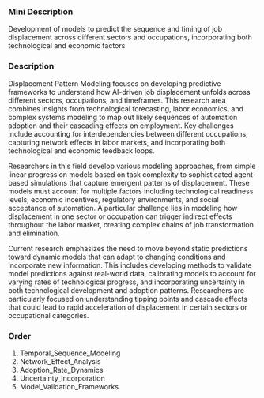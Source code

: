 ### Mini Description

Development of models to predict the sequence and timing of job displacement across different sectors and occupations, incorporating both technological and economic factors

### Description

Displacement Pattern Modeling focuses on developing predictive frameworks to understand how AI-driven job displacement unfolds across different sectors, occupations, and timeframes. This research area combines insights from technological forecasting, labor economics, and complex systems modeling to map out likely sequences of automation adoption and their cascading effects on employment. Key challenges include accounting for interdependencies between different occupations, capturing network effects in labor markets, and incorporating both technological and economic feedback loops.

Researchers in this field develop various modeling approaches, from simple linear progression models based on task complexity to sophisticated agent-based simulations that capture emergent patterns of displacement. These models must account for multiple factors including technological readiness levels, economic incentives, regulatory environments, and social acceptance of automation. A particular challenge lies in modeling how displacement in one sector or occupation can trigger indirect effects throughout the labor market, creating complex chains of job transformation and elimination.

Current research emphasizes the need to move beyond static predictions toward dynamic models that can adapt to changing conditions and incorporate new information. This includes developing methods to validate model predictions against real-world data, calibrating models to account for varying rates of technological progress, and incorporating uncertainty in both technological development and adoption patterns. Researchers are particularly focused on understanding tipping points and cascade effects that could lead to rapid acceleration of displacement in certain sectors or occupational categories.

### Order

1. Temporal_Sequence_Modeling
2. Network_Effect_Analysis
3. Adoption_Rate_Dynamics
4. Uncertainty_Incorporation
5. Model_Validation_Frameworks
